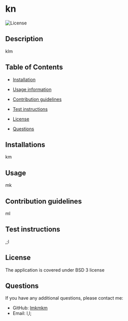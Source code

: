 # kn

  ![License](https://img.shields.io/badge/license-BSD%203-yellowgreen.svg)

  ## Description 
  klm

  ## Table of Contents
  
  * [Installation](#installations)

  * [Usage information](#usage)

  * [Contribution guidelines](#contribution-guidelines)

  * [Test instructions](#test-instructions)

  * [License](#license)
   
  * [Questions](#questions)

  ## Installations

  km
 

  ## Usage

  mk

  ## Contribution guidelines

  ml

  ## Test instructions

  ,;l

  ## License

  The application is covered under BSD 3 license

  ## Questions

  If you have any additional questions, please contact me:
  

  * GitHub: [lmkmkm](https://github.com/lmkmkm/)
  * Email: l,l;


